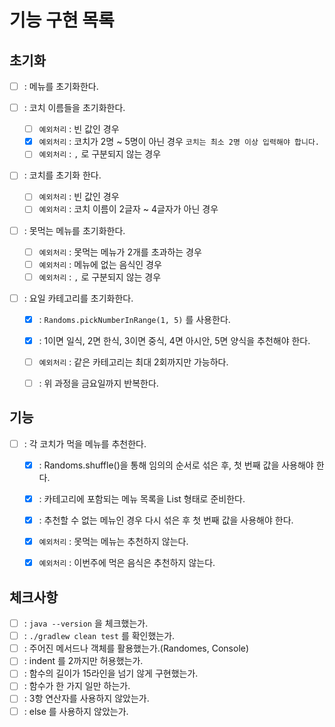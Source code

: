 # 기능 구현 목록

## 초기화
- [ ] : 메뉴를 초기화한다.

- [ ] : 코치 이름들을 초기화한다.
  - [ ] `예외처리` : 빈 값인 경우
  - [X] `예외처리` : 코치가 2명 ~ 5명이 아닌 경우 `코치는 최소 2명 이상 입력해야 합니다.`
  - [ ] `예외처리` : `,` 로 구분되지 않는 경우

- [ ] : 코치를 초기화 한다.
  - [ ] `예외처리` : 빈 값인 경우
  - [ ] `예외처리` : 코치 이름이 2글자 ~ 4글자가 아닌 경우

- [ ] : 못먹는 메뉴를 초기화한다.
  - [ ] `예외처리` : 못먹는 메뉴가 2개를 초과하는 경우
  - [ ] `예외처리` : 메뉴에 없는 음식인 경우
  - [ ] `예외처리` : `,` 로 구분되지 않는 경우

- [ ] : 요일 카테고리를 초기화한다.
    - [X] : `Randoms.pickNumberInRange(1, 5)` 를 사용한다.
    - [X] : 1이면 일식, 2면 한식, 3이면 중식, 4면 아시안, 5면 양식을 추천해야 한다.
    - [ ] `예외처리` : 같은 카테고리는 최대 2회까지만 가능하다.
    - [ ] : 위 과정을 금요일까지 반복한다.
  

## 기능

- [ ] : 각 코치가 먹을 메뉴를 추천한다.
  - [X] : Randoms.shuffle()을 통해 임의의 순서로 섞은 후, 첫 번째 값을 사용해야 한다.
  - [X] : 카테고리에 포함되는 메뉴 목록을 List<String> 형태로 준비한다.
  - [X] : 추천할 수 없는 메뉴인 경우 다시 섞은 후 첫 번째 값을 사용해야 한다.
  - [X] `예외처리` : 못먹는 메뉴는 추천하지 않는다.
  - [X] `예외처리` : 이번주에 먹은 음식은 추천하지 않는다.
  

## 체크사항
- [ ] : `java --version` 을 체크했는가.
- [ ] : `./gradlew clean test` 를 확인했는가.
- [ ] : 주어진 메서드나 객체를 활용했는가.(Randomes, Console)
- [ ] : indent 를 2까지만 허용했는가.
- [ ] : 함수의 길이가 15라인을 넘기 않게 구현했는가.
- [ ] : 함수가 한 가지 일만 하는가.
- [ ] : 3항 연산자를 사용하지 않았는가.
- [ ] : else 를 사용하지 않았는가.